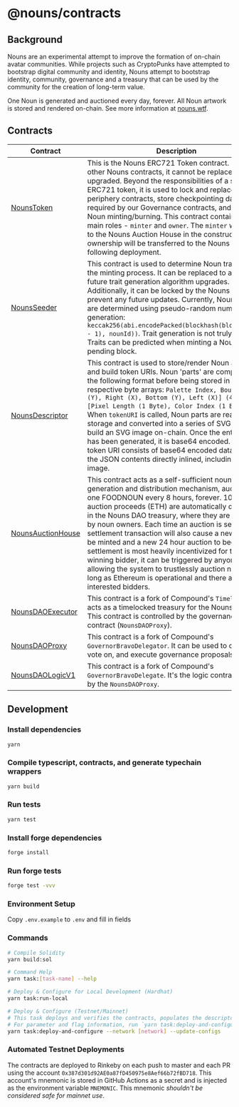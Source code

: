 # @nouns/contracts

## Background

Nouns are an experimental attempt to improve the formation of on-chain avatar communities. While projects such as CryptoPunks have attempted to bootstrap digital community and identity, Nouns attempt to bootstrap identity, community, governance and a treasury that can be used by the community for the creation of long-term value.

One Noun is generated and auctioned every day, forever. All Noun artwork is stored and rendered on-chain. See more information at [nouns.wtf](https://nouns.wtf/).

## Contracts

| Contract                                                        | Description                                                                                                                                                                                                                                                                                                                                                                                                                                                                                                                                                                                                                             | Address                                                                                                               |
| --------------------------------------------------------------- | --------------------------------------------------------------------------------------------------------------------------------------------------------------------------------------------------------------------------------------------------------------------------------------------------------------------------------------------------------------------------------------------------------------------------------------------------------------------------------------------------------------------------------------------------------------------------------------------------------------------------------------- | --------------------------------------------------------------------------------------------------------------------- |
| [NounsToken](./contracts/NounsToken.sol)                        | This is the Nouns ERC721 Token contract. Unlike other Nouns contracts, it cannot be replaced or upgraded. Beyond the responsibilities of a standard ERC721 token, it is used to lock and replace periphery contracts, store checkpointing data required by our Governance contracts, and control Noun minting/burning. This contract contains two main roles - `minter` and `owner`. The `minter` will be set to the Nouns Auction House in the constructor and ownership will be transferred to the Nouns DAO following deployment.                                                                                                    | [0x9C8fF314C9Bc7F6e59A9d9225Fb22946427eDC03](https://etherscan.io/address/0x9C8fF314C9Bc7F6e59A9d9225Fb22946427eDC03) |
| [NounsSeeder](./contracts/NounsSeeder.sol)                      | This contract is used to determine Noun traits during the minting process. It can be replaced to allow for future trait generation algorithm upgrades. Additionally, it can be locked by the Nouns DAO to prevent any future updates. Currently, Noun traits are determined using pseudo-random number generation: `keccak256(abi.encodePacked(blockhash(block.number - 1), nounId))`. Trait generation is not truly random. Traits can be predicted when minting a Noun on the pending block.                                                                                                                                          | [0xCC8a0FB5ab3C7132c1b2A0109142Fb112c4Ce515](https://etherscan.io/address/0xCC8a0FB5ab3C7132c1b2A0109142Fb112c4Ce515) |
| [NounsDescriptor](./contracts/NounsDescriptor.sol)              | This contract is used to store/render Noun artwork and build token URIs. Noun 'parts' are compressed in the following format before being stored in their respective byte arrays: `Palette Index, Bounds [Top (Y), Right (X), Bottom (Y), Left (X)] (4 Bytes), [Pixel Length (1 Byte), Color Index (1 Byte)][]`. When `tokenURI` is called, Noun parts are read from storage and converted into a series of SVG rects to build an SVG image on-chain. Once the entire SVG has been generated, it is base64 encoded. The token URI consists of base64 encoded data URI with the JSON contents directly inlined, including the SVG image. | [0x0Cfdb3Ba1694c2bb2CFACB0339ad7b1Ae5932B63](https://etherscan.io/address/0x0Cfdb3Ba1694c2bb2CFACB0339ad7b1Ae5932B63) |
| [NounsAuctionHouse](./contracts/NounsAuctionHouse.sol)          | This contract acts as a self-sufficient noun generation and distribution mechanism, auctioning one FOODNOUN every 8 hours, forever. 100% of auction proceeds (ETH) are automatically deposited in the Nouns DAO treasury, where they are governed by noun owners. Each time an auction is settled, the settlement transaction will also cause a new noun to be minted and a new 24 hour auction to begin. While settlement is most heavily incentivized for the winning bidder, it can be triggered by anyone, allowing the system to trustlessly auction nouns as long as Ethereum is operational and there are interested bidders.       | [0xF15a943787014461d94da08aD4040f79Cd7c124e](https://etherscan.io/address/0xF15a943787014461d94da08aD4040f79Cd7c124e) |
| [NounsDAOExecutor](./contracts/governance/NounsDAOExecutor.sol) | This contract is a fork of Compound's `Timelock`. It acts as a timelocked treasury for the Nouns DAO. This contract is controlled by the governance contract (`NounsDAOProxy`).                                                                                                                                                                                                                                                                                                                                                                                                                                                         | [0x0BC3807Ec262cB779b38D65b38158acC3bfedE10](https://etherscan.io/address/0x0BC3807Ec262cB779b38D65b38158acC3bfedE10) |
| [NounsDAOProxy](./contracts/governance/NounsDAOProxy.sol)       | This contract is a fork of Compound's `GovernorBravoDelegator`. It can be used to create, vote on, and execute governance proposals.                                                                                                                                                                                                                                                                                                                                                                                                                                                                                                    | [0x6f3E6272A167e8AcCb32072d08E0957F9c79223d](https://etherscan.io/address/0x6f3E6272A167e8AcCb32072d08E0957F9c79223d) |
| [NounsDAOLogicV1](./contracts/governance/NounsDAOLogicV1.sol)   | This contract is a fork of Compound's `GovernorBravoDelegate`. It's the logic contract used by the `NounsDAOProxy`.                                                                                                                                                                                                                                                                                                                                                                                                                                                                                                                     | [0xa43aFE317985726E4e194eb061Af77fbCb43F944](https://etherscan.io/address/0xa43aFE317985726E4e194eb061Af77fbCb43F944) |

## Development

### Install dependencies

```sh
yarn
```

### Compile typescript, contracts, and generate typechain wrappers

```sh
yarn build
```

### Run tests

```sh
yarn test
```

### Install forge dependencies

```sh
forge install
```

### Run forge tests

```sh
forge test -vvv
```

### Environment Setup

Copy `.env.example` to `.env` and fill in fields

### Commands

```sh
# Compile Solidity
yarn build:sol

# Command Help
yarn task:[task-name] --help

# Deploy & Configure for Local Development (Hardhat)
yarn task:run-local

# Deploy & Configure (Testnet/Mainnet)
# This task deploys and verifies the contracts, populates the descriptor, and transfers contract ownership.
# For parameter and flag information, run `yarn task:deploy-and-configure --help`.
yarn task:deploy-and-configure --network [network] --update-configs
```

### Automated Testnet Deployments

The contracts are deployed to Rinkeby on each push to master and each PR using the account `0x387d301d92AE0a87fD450975e8Aef66b72fBD718`. This account's mnemonic is stored in GitHub Actions as a secret and is injected as the environment variable `MNEMONIC`. This mnemonic _shouldn't be considered safe for mainnet use_.
